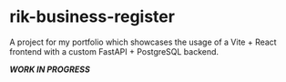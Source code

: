 # rik-business-register
A project for my portfolio which showcases the usage of a Vite + React frontend with a custom FastAPI + PostgreSQL backend.

***WORK IN PROGRESS***

